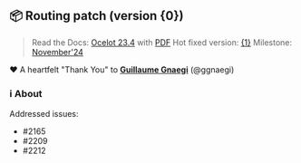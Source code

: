 ## :package: Routing patch (version {0})
> Read the Docs: [Ocelot 23.4](https://ocelot.readthedocs.io/en/{0}/) with [PDF](https://ocelot.readthedocs.io/_/downloads/en/{0}/pdf/)
> Hot fixed version: [{1}](https://github.com/ThreeMammals/Ocelot/releases/tag/{1})
> Milestone: [November'24](https://github.com/ThreeMammals/Ocelot/milestone/10)

:heart: A heartfelt "Thank You" to **[Guillaume Gnaegi](https://github.com/ggnaegi)** (@ggnaegi)

### :information_source: About
Addressed issues:
- #2165 
- #2209 
- #2212
